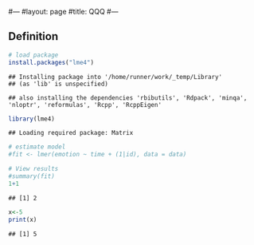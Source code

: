 
\#— \#layout: page \#title: QQQ \#—

## Definition

``` r
# load package
install.packages("lme4")
```

    ## Installing package into '/home/runner/work/_temp/Library'
    ## (as 'lib' is unspecified)

    ## also installing the dependencies 'rbibutils', 'Rdpack', 'minqa', 'nloptr', 'reformulas', 'Rcpp', 'RcppEigen'

``` r
library(lme4)
```

    ## Loading required package: Matrix

``` r
# estimate model
#fit <- lmer(emotion ~ time + (1|id), data = data)

# View results
#summary(fit)
1+1
```

    ## [1] 2

``` r
x<-5
print(x)
```

    ## [1] 5
